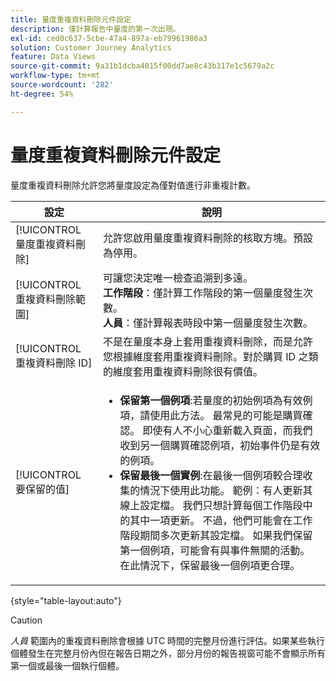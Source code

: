 ```yaml
---
title: 量度重複資料刪除元件設定
description: 僅計算報告中量度的第一次出現。
exl-id: ced0c637-5cbe-47a4-897a-eb79961986a3
solution: Customer Journey Analytics
feature: Data Views
source-git-commit: 9a31b1dcba4015f00dd7ae8c43b317e1c5679a2c
workflow-type: tm+mt
source-wordcount: '282'
ht-degree: 54%

---
```


# 量度重複資料刪除元件設定

量度重複資料刪除允許您將量度設定為僅對值進行非重複計數。

| 設定 | 說明 |
| --- | --- |
| [!UICONTROL 量度重複資料刪除] | 允許您啟用量度重複資料刪除的核取方塊。預設為停用。 |
| [!UICONTROL 重複資料刪除範圍] | 可讓您決定唯一檢查追溯到多遠。<br>**工作階段**：僅計算工作階段的第一個量度發生次數。<br>**人員**：僅計算報表時段中第一個量度發生次數。 |
| [!UICONTROL 重複資料刪除 ID] | 不是在量度本身上套用重複資料刪除，而是允許您根據維度套用重複資料刪除。對於購買 ID 之類的維度套用重複資料刪除很有價值。 |
| [!UICONTROL 要保留的值] | <ul><li>**保留第一個例項**:若量度的初始例項為有效例項，請使用此方法。 最常見的可能是購買確認。 即使有人不小心重新載入頁面，而我們收到另一個購買確認例項，初始事件仍是有效的例項。</li><li>**保留最後一個實例**:在最後一個例項較合理收集的情況下使用此功能。 範例：有人更新其線上設定檔。 我們只想計算每個工作階段中的其中一項更新。 不過，他們可能會在工作階段期間多次更新其設定檔。 如果我們保留第一個例項，可能會有與事件無關的活動。 在此情況下，保留最後一個例項更合理。</li></ul> |

{style=&quot;table-layout:auto&quot;}

>[!CAUTION]
>
>_人員_ 範圍內的重複資料刪除會根據 UTC 時間的完整月份進行評估。如果某些執行個體發生在完整月份內但在報告日期之外，部分月份的報告視窗可能不會顯示所有第一個或最後一個執行個體。
